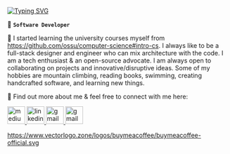 [![Typing SVG](https://readme-typing-svg.demolab.com?font=Fira+Code&weight=600&pause=1000&color=00B0F7&vCenter=true&width=435&lines=Hi%2C+I'm+Vahid)](https://git.io/typing-svg)



🚀 **`Software Developer`**


🔭 I started learning the university courses myself from <https://github.com/ossu/computer-science#intro-cs>. I always like to be a full-stack designer and engineer who can mix architecture with the code. I am a tech enthusiast & an open-source advocate. I am always open to collaborating on projects and innovative/disruptive ideas. Some of my hobbies are mountain climbing, reading books, swimming, creating handcrafted software, and learning new things.

<p align="left">🧿 Find out more about me & feel free to connect with me here:</p>
<p align="left">
  <a href="https://medium.com/@zafarivahid" target="_blank" rel="noreferrer" title="https://medium.com/@zafarivahid">
    <img
      src="https://www.vectorlogo.zone/logos/medium/medium-icon.svg"
      alt="medium"
      width="40"
      height="40"
      style="background:white"
    />
  </a>
  <a href="https://www.linkedin.com/in/vahid-zafari/" target="_blank" rel="noreferrer" title="https://www.linkedin.com/in/vahid-zafari/">
    <img
      src="https://www.vectorlogo.zone/logos/linkedin/linkedin-icon.svg"
      alt="linkedin"
      width="40"
      height="40"
    />
  </a>
  <a href="mailto:zafarivahid@gmail.com" target="_blank" rel="noreferrer" title="zafarivahid@gmail.com">
    <img
      src="https://www.vectorlogo.zone/logos/gmail/gmail-icon.svg"
      alt="gmail"
      width="40"
      height="40"
    />
  </a>  
  <a href="https://www.buymeacoffee.com/vahid.zafari" target="_blank" rel="noreferrer" title="Buy Me a Coffee">
    <img
      src="https://www.vectorlogo.zone/logos/buymeacoffee/buymeacoffee-icon.svg"
      alt="gmail"
      height="40"
    />
  </a>
</p>


https://www.vectorlogo.zone/logos/buymeacoffee/buymeacoffee-official.svg
